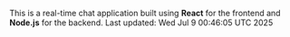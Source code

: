 This is a real-time chat application built using **React** for the frontend and **Node.js** for the backend.
Last updated: Wed Jul  9 00:46:05 UTC 2025
